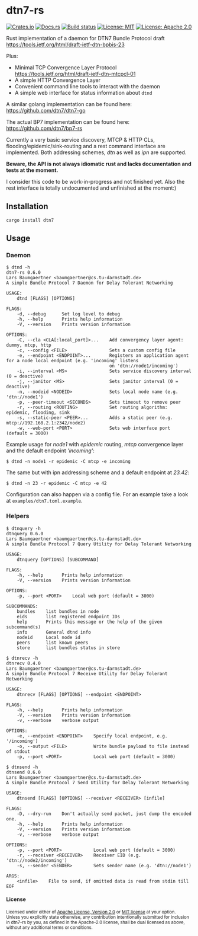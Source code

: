 # dtn7-rs

[![Crates.io](https://img.shields.io/crates/v/dtn7.svg)](https://crates.io/crates/dtn7)
[![Docs.rs](https://docs.rs/dtn7/badge.svg)](https://docs.rs/dtn7)
[![Build status](https://api.travis-ci.org/dtn7/dtn7-rs.svg?branch=master)](https://travis-ci.org/gh0st42/dtn7-rs)
[![License: MIT](https://img.shields.io/badge/License-MIT-blue.svg)](LICENSE-MIT)
[![License: Apache 2.0](https://img.shields.io/badge/License-Apache%202.0-blue.svg)](LICENSE-APACHE)

Rust implementation of a daemon for DTN7 Bundle Protocol draft https://tools.ietf.org/html/draft-ietf-dtn-bpbis-23

Plus:
* Minimal TCP Convergence Layer Protocol https://tools.ietf.org/html/draft-ietf-dtn-mtcpcl-01
* A simple HTTP Convergence Layer 
* Convenient command line tools to interact with the daemon
* A simple web interface for status information about `dtnd` 

A similar golang implementation can be found here: https://github.com/dtn7/dtn7-go

The actual BP7 implementation can be found here: https://github.com/dtn7/bp7-rs

Currently a very basic service discovery, MTCP & HTTP CLs, flooding/epidemic/sink-routing and a rest command interface are implemented. Both addressing schemes, *dtn* as well as *ipn* are supported. 

**Beware, the API is not always idiomatic rust and lacks documentation and tests at the moment.**

I consider this code to be work-in-progress and not finished yet. Also the rest interface is totally undocumented and unfinished at the moment:)

## Installation

```
cargo install dtn7
```

## Usage

### Daemon

```
$ dtnd -h
dtn7-rs 0.6.0
Lars Baumgaertner <baumgaertner@cs.tu-darmstadt.de>
A simple Bundle Protocol 7 Daemon for Delay Tolerant Networking

USAGE:
    dtnd [FLAGS] [OPTIONS]

FLAGS:
    -d, --debug      Set log level to debug
    -h, --help       Prints help information
    -V, --version    Prints version information

OPTIONS:
    -C, --cla <CLA[:local_port]>...    Add convergency layer agent: dummy, mtcp, http
    -c, --config <FILE>                Sets a custom config file
    -e, --endpoint <ENDPOINT>...       Registers an application agent for a node local endpoint (e.g. 'incoming' listens
                                       on 'dtn://node1/incoming')
    -i, --interval <MS>                Sets service discovery interval (0 = deactive)
    -j, --janitor <MS>                 Sets janitor interval (0 = deactive)
    -n, --nodeid <NODEID>              Sets local node name (e.g. 'dtn://node1')
    -p, --peer-timeout <SECONDS>       Sets timeout to remove peer
    -r, --routing <ROUTING>            Set routing algorithm: epidemic, flooding, sink
    -s, --static-peer <PEER>...        Adds a static peer (e.g. mtcp://192.168.2.1:2342/node2)
    -w, --web-port <PORT>              Sets web interface port (default = 3000)
```

Example usage for *node1* with *epidemic* routing, *mtcp* convergence layer and the default endpoint *'incoming'*:
```
$ dtnd -n node1 -r epidemic -C mtcp -e incoming
```

The same but with ipn addressing scheme and a default endpoint at *23.42*:
```
$ dtnd -n 23 -r epidemic -C mtcp -e 42
```

Configuration can also happen via a config file. 
For an example take a look at `examples/dtn7.toml.example`.

### Helpers

```
$ dtnquery -h
dtnquery 0.6.0
Lars Baumgaertner <baumgaertner@cs.tu-darmstadt.de>
A simple Bundle Protocol 7 Query Utility for Delay Tolerant Networking

USAGE:
    dtnquery [OPTIONS] [SUBCOMMAND]

FLAGS:
    -h, --help       Prints help information
    -V, --version    Prints version information

OPTIONS:
    -p, --port <PORT>    Local web port (default = 3000)

SUBCOMMANDS:
    bundles    list bundles in node
    eids       list registered endpoint IDs
    help       Prints this message or the help of the given subcommand(s)
    info       General dtnd info
    nodeid     Local node id
    peers      list known peers
    store      list bundles status in store

$ dtnrecv -h
dtnrecv 0.4.0
Lars Baumgaertner <baumgaertner@cs.tu-darmstadt.de>
A simple Bundle Protocol 7 Receive Utility for Delay Tolerant Networking

USAGE:
    dtnrecv [FLAGS] [OPTIONS] --endpoint <ENDPOINT>

FLAGS:
    -h, --help       Prints help information
    -V, --version    Prints version information
    -v, --verbose    verbose output

OPTIONS:
    -e, --endpoint <ENDPOINT>    Specify local endpoint, e.g. '/incoming')
    -o, --output <FILE>          Write bundle payload to file instead of stdout
    -p, --port <PORT>            Local web port (default = 3000)
   
$ dtnsend -h
dtnsend 0.6.0
Lars Baumgaertner <baumgaertner@cs.tu-darmstadt.de>
A simple Bundle Protocol 7 Send Utility for Delay Tolerant Networking

USAGE:
    dtnsend [FLAGS] [OPTIONS] --receiver <RECEIVER> [infile]

FLAGS:
    -D, --dry-run    Don't actually send packet, just dump the encoded one.
    -h, --help       Prints help information
    -V, --version    Prints version information
    -v, --verbose    verbose output

OPTIONS:
    -p, --port <PORT>            Local web port (default = 3000)
    -r, --receiver <RECEIVER>    Receiver EID (e.g. 'dtn://node2/incoming')
    -s, --sender <SENDER>        Sets sender name (e.g. 'dtn://node1')

ARGS:
    <infile>    File to send, if omitted data is read from stdin till EOF
```

#### License

<sup>
Licensed under either of <a href="LICENSE-APACHE">Apache License, Version 2.0</a> or <a href="LICENSE-MIT">MIT license</a> at your option.
</sup>

<br>

<sub>
Unless you explicitly state otherwise, any contribution intentionally submitted for inclusion in dtn7-rs by you, as defined in the Apache-2.0 license, shall be dual licensed as above, without any additional terms or conditions.
</sub>